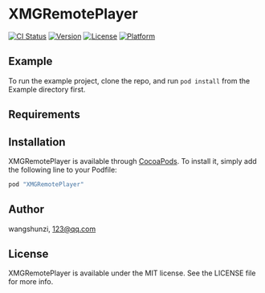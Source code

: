 # XMGRemotePlayer

[![CI Status](http://img.shields.io/travis/wangshunzi/XMGRemotePlayer.svg?style=flat)](https://travis-ci.org/wangshunzi/XMGRemotePlayer)
[![Version](https://img.shields.io/cocoapods/v/XMGRemotePlayer.svg?style=flat)](http://cocoapods.org/pods/XMGRemotePlayer)
[![License](https://img.shields.io/cocoapods/l/XMGRemotePlayer.svg?style=flat)](http://cocoapods.org/pods/XMGRemotePlayer)
[![Platform](https://img.shields.io/cocoapods/p/XMGRemotePlayer.svg?style=flat)](http://cocoapods.org/pods/XMGRemotePlayer)

## Example

To run the example project, clone the repo, and run `pod install` from the Example directory first.

## Requirements

## Installation

XMGRemotePlayer is available through [CocoaPods](http://cocoapods.org). To install
it, simply add the following line to your Podfile:

```ruby
pod "XMGRemotePlayer"
```

## Author

wangshunzi, 123@qq.com

## License

XMGRemotePlayer is available under the MIT license. See the LICENSE file for more info.
